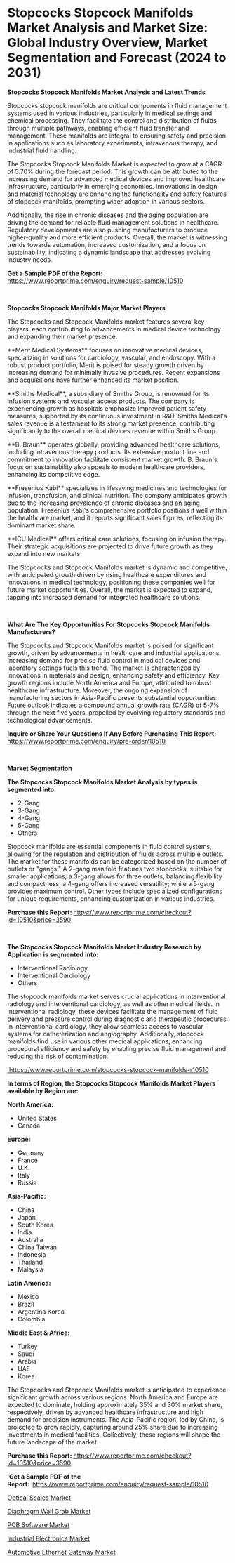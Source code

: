 <p><h1>Stopcocks Stopcock Manifolds Market Analysis and Market Size: Global Industry Overview, Market Segmentation and Forecast (2024 to 2031)</h1></p><p><strong>Stopcocks Stopcock Manifolds Market Analysis and Latest Trends</strong></p>
<p><p>Stopcocks stopcock manifolds are critical components in fluid management systems used in various industries, particularly in medical settings and chemical processing. They facilitate the control and distribution of fluids through multiple pathways, enabling efficient fluid transfer and management. These manifolds are integral to ensuring safety and precision in applications such as laboratory experiments, intravenous therapy, and industrial fluid handling.</p><p>The Stopcocks Stopcock Manifolds Market is expected to grow at a CAGR of 5.70% during the forecast period. This growth can be attributed to the increasing demand for advanced medical devices and improved healthcare infrastructure, particularly in emerging economies. Innovations in design and material technology are enhancing the functionality and safety features of stopcock manifolds, prompting wider adoption in various sectors.</p><p>Additionally, the rise in chronic diseases and the aging population are driving the demand for reliable fluid management solutions in healthcare. Regulatory developments are also pushing manufacturers to produce higher-quality and more efficient products. Overall, the market is witnessing trends towards automation, increased customization, and a focus on sustainability, indicating a dynamic landscape that addresses evolving industry needs.</p></p>
<p><strong>Get a Sample PDF of the Report:&nbsp;</strong> <a href="https://www.reportprime.com/enquiry/request-sample/10510?utm_campaign=1140&utm_medium=2&utm_source=Github&utm_content=ia&utm_term=25122024&utm_id=stopcocks-stopcock-manifolds">https://www.reportprime.com/enquiry/request-sample/10510</a></p>
<p>&nbsp;</p>
<p><strong>Stopcocks Stopcock Manifolds Major Market Players</strong></p>
<p><p>The Stopcocks and Stopcock Manifolds market features several key players, each contributing to advancements in medical device technology and expanding their market presence. </p><p>**Merit Medical Systems** focuses on innovative medical devices, specializing in solutions for cardiology, vascular, and endoscopy. With a robust product portfolio, Merit is poised for steady growth driven by increasing demand for minimally invasive procedures. Recent expansions and acquisitions have further enhanced its market position.</p><p>**Smiths Medical**, a subsidiary of Smiths Group, is renowned for its infusion systems and vascular access products. The company is experiencing growth as hospitals emphasize improved patient safety measures, supported by its continuous investment in R&D. Smiths Medical's sales revenue is a testament to its strong market presence, contributing significantly to the overall medical devices revenue within Smiths Group.</p><p>**B. Braun** operates globally, providing advanced healthcare solutions, including intravenous therapy products. Its extensive product line and commitment to innovation facilitate consistent market growth. B. Braun's focus on sustainability also appeals to modern healthcare providers, enhancing its competitive edge.</p><p>**Fresenius Kabi** specializes in lifesaving medicines and technologies for infusion, transfusion, and clinical nutrition. The company anticipates growth due to the increasing prevalence of chronic diseases and an aging population. Fresenius Kabi's comprehensive portfolio positions it well within the healthcare market, and it reports significant sales figures, reflecting its dominant market share.</p><p>**ICU Medical** offers critical care solutions, focusing on infusion therapy. Their strategic acquisitions are projected to drive future growth as they expand into new markets. </p><p>The Stopcocks and Stopcock Manifolds market is dynamic and competitive, with anticipated growth driven by rising healthcare expenditures and innovations in medical technology, positioning these companies well for future market opportunities. Overall, the market is expected to expand, tapping into increased demand for integrated healthcare solutions.</p></p>
<p>&nbsp;</p>
<p><strong>What Are The Key Opportunities For Stopcocks Stopcock Manifolds Manufacturers?</strong></p>
<p><p>The Stopcocks and Stopcock Manifolds market is poised for significant growth, driven by advancements in healthcare and industrial applications. Increasing demand for precise fluid control in medical devices and laboratory settings fuels this trend. The market is characterized by innovations in materials and design, enhancing safety and efficiency. Key growth regions include North America and Europe, attributed to robust healthcare infrastructure. Moreover, the ongoing expansion of manufacturing sectors in Asia-Pacific presents substantial opportunities. Future outlook indicates a compound annual growth rate (CAGR) of 5-7% through the next five years, propelled by evolving regulatory standards and technological advancements.</p></p>
<p><strong>Inquire or Share Your Questions If Any Before Purchasing This Report:</strong> <a href="https://www.reportprime.com/enquiry/pre-order/10510?utm_campaign=1140&utm_medium=2&utm_source=Github&utm_content=ia&utm_term=25122024&utm_id=stopcocks-stopcock-manifolds">https://www.reportprime.com/enquiry/pre-order/10510</a></p>
<p>&nbsp;</p>
<p><strong>Market Segmentation</strong></p>
<p><strong>The Stopcocks Stopcock Manifolds Market Analysis by types is segmented into:</strong></p>
<p><ul><li>2-Gang</li><li>3-Gang</li><li>4-Gang</li><li>5-Gang</li><li>Others</li></ul></p>
<p><p>Stopcock manifolds are essential components in fluid control systems, allowing for the regulation and distribution of fluids across multiple outlets. The market for these manifolds can be categorized based on the number of outlets or "gangs." A 2-gang manifold features two stopcocks, suitable for smaller applications; a 3-gang allows for three outlets, balancing flexibility and compactness; a 4-gang offers increased versatility; while a 5-gang provides maximum control. Other types include specialized configurations for unique requirements, enhancing customization in various industries.</p></p>
<p><strong>Purchase this Report:&nbsp;</strong><a href="https://www.reportprime.com/checkout?id=10510&price=3590&utm_campaign=1140&utm_medium=2&utm_source=Github&utm_content=ia&utm_term=25122024&utm_id=stopcocks-stopcock-manifolds">https://www.reportprime.com/checkout?id=10510&price=3590</a></p>
<p>&nbsp;</p>
<p><strong>The Stopcocks Stopcock Manifolds Market Industry Research by Application is segmented into:</strong></p>
<p><ul><li>Interventional Radiology</li><li>Interventional Cardiology</li><li>Others</li></ul></p>
<p><p>The stopcock manifolds market serves crucial applications in interventional radiology and interventional cardiology, as well as other medical fields. In interventional radiology, these devices facilitate the management of fluid delivery and pressure control during diagnostic and therapeutic procedures. In interventional cardiology, they allow seamless access to vascular systems for catheterization and angiography. Additionally, stopcock manifolds find use in various other medical applications, enhancing procedural efficiency and safety by enabling precise fluid management and reducing the risk of contamination.</p></p>
<p><a href="https://www.reportprime.com/stopcocks-stopcock-manifolds-r10510?utm_campaign=1140&utm_medium=2&utm_source=Github&utm_content=ia&utm_term=25122024&utm_id=stopcocks-stopcock-manifolds">&nbsp;https://www.reportprime.com/stopcocks-stopcock-manifolds-r10510</a></p>
<p><strong>In terms of Region, the Stopcocks Stopcock Manifolds Market Players available by Region are:</strong></p>
<p>
    <p> <strong> North America: </strong>
        <ul>
            <li>United States</li>
            <li>Canada</li>
        </ul>
        </p> 
    <p> <strong> Europe: </strong>
        <ul>
            <li>Germany</li>
            <li>France</li>
            <li>U.K.</li>
            <li>Italy</li>
            <li>Russia</li>
        </ul>
        </p> 
    <p> <strong> Asia-Pacific: </strong>
        <ul>
            <li>China</li>
            <li>Japan</li>
            <li>South Korea</li>
            <li>India</li>
            <li>Australia</li>
            <li>China Taiwan</li>
            <li>Indonesia</li>
            <li>Thailand</li>
            <li>Malaysia</li>
        </ul>
        </p> 
    <p> <strong> Latin America: </strong>
        <ul>
            <li>Mexico</li>
            <li>Brazil</li>
            <li>Argentina Korea</li>
            <li>Colombia</li>
        </ul>
        </p> 
    <p> <strong> Middle East & Africa: </strong>
        <ul>
            <li>Turkey</li>
            <li>Saudi</li>
            <li>Arabia</li>
            <li>UAE</li>
            <li>Korea</li>
        </ul>
    </p>
    </p>
<p><p>The Stopcocks and Stopcock Manifolds market is anticipated to experience significant growth across various regions. North America and Europe are expected to dominate, holding approximately 35% and 30% market share, respectively, driven by advanced healthcare infrastructure and high demand for precision instruments. The Asia-Pacific region, led by China, is projected to grow rapidly, capturing around 25% share due to increasing investments in medical facilities. Collectively, these regions will shape the future landscape of the market.</p></p>
<p><strong>Purchase this Report: </strong><a href="https://www.reportprime.com/checkout?id=10510&price=3590&utm_campaign=1140&utm_medium=2&utm_source=Github&utm_content=ia&utm_term=25122024&utm_id=stopcocks-stopcock-manifolds">https://www.reportprime.com/checkout?id=10510&price=3590</a></p>
<p>&nbsp;<strong>Get a Sample PDF of the Report:&nbsp;&nbsp;</strong><a href="https://www.reportprime.com/enquiry/request-sample/10510?utm_campaign=1140&utm_medium=2&utm_source=Github&utm_content=ia&utm_term=25122024&utm_id=stopcocks-stopcock-manifolds">https://www.reportprime.com/enquiry/request-sample/10510</a></p>
<p><strong></strong></p>
<p><p><a href="https://www.linkedin.com/pulse/navigating-current-trends-optical-scales-market-report-key-zw2cf?utm_campaign=1140&utm_medium=2&utm_source=Github&utm_content=ia&utm_term=25122024&utm_id=stopcocks-stopcock-manifolds">Optical Scales Market</a></p><p><a href="https://www.linkedin.com/pulse/understanding-113-cagrforecast-diaphragm-wall-grab-industry-rzkpe?utm_campaign=1140&utm_medium=2&utm_source=Github&utm_content=ia&utm_term=25122024&utm_id=stopcocks-stopcock-manifolds">Diaphragm Wall Grab Market</a></p><p><a href="https://www.linkedin.com/pulse/competitive-landscape-analysis-innovations-thepcb-software-market-csjzc?utm_campaign=1140&utm_medium=2&utm_source=Github&utm_content=ia&utm_term=25122024&utm_id=stopcocks-stopcock-manifolds">PCB Software Market</a></p><p><a href="https://www.linkedin.com/pulse/international-industrial-electronics-market-growing-extraordinary-akgyf?utm_campaign=1140&utm_medium=2&utm_source=Github&utm_content=ia&utm_term=25122024&utm_id=stopcocks-stopcock-manifolds">Industrial Electronics Market</a></p><p><a href="https://www.linkedin.com/pulse/automotive-ethernet-gateway-market-trend-expected-grow-rapidly-tpfof?utm_campaign=1140&utm_medium=2&utm_source=Github&utm_content=ia&utm_term=25122024&utm_id=stopcocks-stopcock-manifolds">Automotive Ethernet Gateway Market</a></p></p>